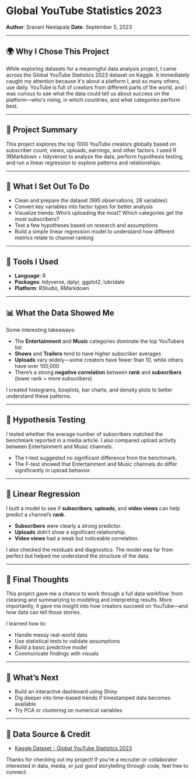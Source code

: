 # Global YouTube Statistics 2023

**Author**: Sravani Neelapala
**Date**: September 5, 2023

---

## 🌍 Why I Chose This Project

While exploring datasets for a meaningful data analysis project, I came across the Global YouTube Statistics 2023 dataset on Kaggle. It immediately caught my attention because it's about a platform I, and so many others, use daily. YouTube is full of creators from different parts of the world, and I was curious to see what the data could tell us about success on the platform—who's rising, in which countries, and what categories perform best.

---

## 📄 Project Summary

This project explores the top 1000 YouTube creators globally based on subscriber count, views, uploads, earnings, and other factors. I used R (RMarkdown + tidyverse) to analyze the data, perform hypothesis testing, and run a linear regression to explore patterns and relationships.

---

## 📅 What I Set Out To Do

* Clean and prepare the dataset (995 observations, 28 variables)
* Convert key variables into factor types for better analysis
* Visualize trends: Who’s uploading the most? Which categories get the most subscribers?
* Test a few hypotheses based on research and assumptions
* Build a simple linear regression model to understand how different metrics relate to channel ranking

---

## 🔧 Tools I Used

* **Language**: R
* **Packages**: tidyverse, dplyr, ggplot2, lubridate
* **Platform**: RStudio, RMarkdown

---

## 📊 What the Data Showed Me

Some interesting takeaways:

* The **Entertainment** and **Music** categories dominate the top YouTubers list
* **Shows** and **Trailers** tend to have higher subscriber averages
* **Uploads** vary widely—some creators have fewer than 10, while others have over 100,000
* There’s a strong **negative correlation** between **rank** and **subscribers** (lower rank = more subscribers)

I created histograms, boxplots, bar charts, and density plots to better understand these patterns.

---

## 🧬 Hypothesis Testing

I tested whether the average number of subscribers matched the benchmark reported in a media article. I also compared upload activity between Entertainment and Music channels.

* The t-test suggested no significant difference from the benchmark.
* The F-test showed that Entertainment and Music channels do differ significantly in upload behavior.

---

## 🔢 Linear Regression

I built a model to see if **subscribers**, **uploads**, and **video views** can help predict a channel’s **rank**.

* **Subscribers** were clearly a strong predictor.
* **Uploads** didn’t show a significant relationship.
* **Video views** had a weak but noticeable correlation.

I also checked the residuals and diagnostics. The model was far from perfect but helped me understand the structure of the data.

---

## 🚀 Final Thoughts

This project gave me a chance to work through a full data workflow: from cleaning and summarizing to modeling and interpreting results. More importantly, it gave me insight into how creators succeed on YouTube—and how data can tell those stories.

I learned how to:

* Handle messy real-world data
* Use statistical tests to validate assumptions
* Build a basic predictive model
* Communicate findings with visuals

---

## 🌟 What’s Next

* Build an interactive dashboard using Shiny
* Dig deeper into time-based trends if timestamped data becomes available
* Try PCA or clustering on numerical variables

---

## 🔗 Data Source & Credit

* [Kaggle Dataset - Global YouTube Statistics 2023](https://www.kaggle.com/datasets/nelgiriyewithana/global-youtube-statistics-2023)

Thanks for checking out my project! If you're a recruiter or collaborator interested in data, media, or just good storytelling through code, feel free to connect.

